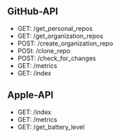 ## GitHub-API
 * GET: /get_personal_repos
 * GET: /get_organization_repos
 * POST: /create_organization_repo
 * POSt: /clone_repo
 * POST: /check_for_changes
 * GET:  /metrics
 * GET:  /index

## Apple-API
* GET:  /index
* GET:  /metrics
* GET:  /get_battery_level
